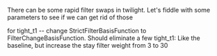 There can be some rapid filter swaps in twilight. Let's fiddle with some parameters to see if we can get rid of those

for tight_t1 -- change StrictFilterBasisFunction to FilterChangeBasisFunction. Should eliminate a few 
tight_t1:  Like the baseline, but increase the stay filter weight from 3 to 30

